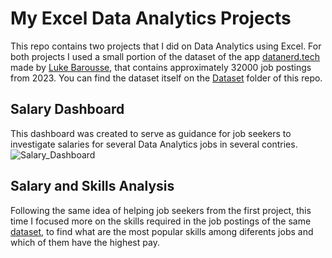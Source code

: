# My Excel Data Analytics Projects  
 This repo contains two projects that I did on Data Analytics using Excel. For both projects I used a small portion of the dataset of the app [datanerd.tech](datanerd.tech) made by [Luke Barousse](https://www.lukebarousse.com/), that contains approximately 32000 job postings from 2023. You can find the dataset itself on the [Dataset](Resources/Dataset) folder of this repo.

## Salary Dashboard  
 This dashboard was created to serve as guidance for job seekers to investigate salaries for several Data Analytics jobs in several contries.  
 ![Salary_Dashboard](Images/Salary_Dashboard.png)  
 
## Salary and Skills Analysis
 Following the same idea of helping job seekers from the first project, this time I focused more on the skills required in the job postings of the same [dataset](Resources/Dataset), to find what are the most popular skills among diferents jobs and which of them have the highest pay.  
